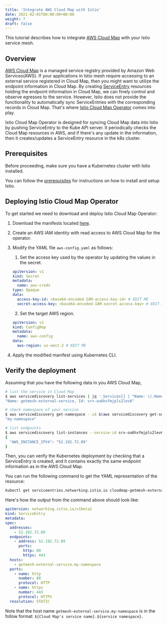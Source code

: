 ```yaml
---
title: 'Integrate AWS Cloud Map with Istio'
date: 2021-02-01T00:00:00+00:00
weight: 7
draft: false
---
```


This tutorial describes how to integrate [AWS Cloud Map](https://aws.amazon.com/cloud-map/) with your Istio service mesh.

## Overview

[AWS Cloud Map](https://aws.amazon.com/cloud-map/) is a managed service registry provided by Amazon Web Services(AWS).
If your applications in Istio mesh require accessing to an external service registered in Cloud Map,
then you might want to utilize the endpoint information in Cloud Map. By creating [ServiceEntry](https://istio.io/latest/docs/reference/config/networking/service-entry/)
resources holding the endpoint information in Cloud Map, we can finely control and observe egresses to the service.
However, Istio does not provide the functionality to automatically sync ServiceEntries with the corresponding records in
Cloud Map. That's where [Istio Cloud Map Operator](https://github.com/tetratelabs/istio-cloud-map) comes into play.

Istio Cloud Map Operator is designed for syncing Cloud Map data into Istio by pushing ServiceEntry to the Kube API server.
It periodically checks the Cloud Map resources in AWS, and if there's any update in the information, then it creates/updates
a ServiceEntry resource in the k8s cluster.

## Prerequisites

Before proceeding, make sure you have a Kubernetes cluster with Istio installed.

You can follow the [prerequisites](/istio-in-practice/prerequisites) for instructions on how to install and setup Istio.

## Deploying Istio Cloud Map Operator

To get started we need to download and deploy Istio Cloud Map Operator:

1. Download the manifests located [here](https://github.com/tetratelabs/istio-cloud-map/tree/v0.2.0/kubernetes).

1. Create an AWS IAM identity with read access to AWS Cloud Map for the operator.

1. Modify the YAML file `aws-config.yaml` as follows:

   1. Set the access key used by the operator by updating the values in the secret.

   ```yaml {hl_lines=[7,8]}
   apiVersion: v1
   kind: Secret
   metadata:
     name: aws-creds
   type: Opaque
   data:
     access-key-id: <base64-encoded-IAM-access-key-id> # EDIT ME
     secret-access-key: <base64-encoded-IAM-secret-access-key> # EDIT ME
   ```

   2. Set the target AWS region.

   ```yaml {hl_lines=[6]}
   apiVersion: v1
   kind: ConfigMap
   metadata:
     name: aws-config
   data:
     aws-region: us-west-2 # EDIT ME
   ```

1. Apply the modified manifest using Kubernetes CLI.

## Verify the deployment

Assuming that you have the following data in you AWS Cloud Map,

```sh
# list the service in Cloud Map
$ aws servicediscovery list-services | jq '.Services[] | "Name: \(.Name), Id: \(.Id)"'
"Name: getmesh-external-service, Id: srv-ou6hvfmjpls2lev6"

# check namespace of your service
$ aws servicediscovery get-namespace --id $(aws servicediscovery get-service --id srv-ou6hvfmjpls2lev6 | jq -r '.Service.NamespaceId') | jq '.Namespace.Name'
"my-namespace"

# list endpoints
$ aws servicediscovery list-instances --service-id srv-ou6hvfmjpls2lev6 | jq '.Instances[] | .Attributes'
{
  "AWS_INSTANCE_IPV4": "52.192.72.89"
}
```

Then, you can verify the Kubernetes deployment by checking that a ServiceEntry is created, and it contains exactly the same endpoint information as in the AWS Cloud Map.

You can run the following command to get the YAML representation of the resource:

```sh
kubectl get serviceentries.networking.istio.io cloudmap-getmesh-external-service.my-namespace -o yaml
```

Here's how the output from the command above should look like:

```yaml {hl_lines=[13]}
apiVersion: networking.istio.io/v1beta1
kind: ServiceEntry
metadata:
spec:
  addresses:
    - 52.192.72.89
  endpoints:
    - address: 52.192.72.89
      ports:
        http: 80
        https: 443
  hosts:
    - getmesh-external-service.my-namespace
  ports:
    - name: http
      number: 80
      protocol: HTTP
    - name: https
      number: 443
      protocol: HTTPS
  resolution: STATIC
```

Note that the host name `getmesh-external-service.my-namespace` is in the follow format: `${Cloud Map's service name}.${service namespace}`.
